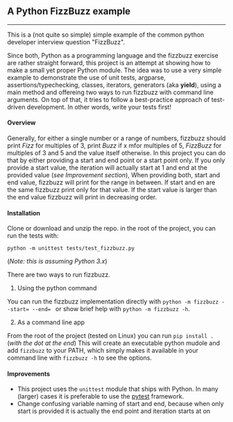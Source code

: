 ## A Python FizzBuzz example

---



This is a (not quite so simple) simple example of the common python developer interview question "FizzBuzz".

Since both, Python as a programming language and the fizzbuzz exercise are rather straight forward, this project is an
attempt at showing how to make a small yet proper Python module. The idea was to use a very simple example to demonstrate
the use of unit tests, argparse, assertions/typechecking, classes, iterators, generators (aka __yield__), using a main method and offereing two ways to run fizzbuzz with
command line arguments. On top of that, it tries to follow a best-practice approach of test-driven development. In other words, write
your tests first!

#### Overview
Generally, for either a single number or a range of numbers, fizzbuzz should print *Fizz* for multiples of 3, print *Buzz*
if x mfor multiples of 5, *FizzBuzz* for multiples of 3 and 5 and the value itself otherwise. In this project you can do that by
either providing a start and end point or a start point only. If you only provide a start value, the iteration will actually start at 1 and end
at the provided value (*see Improvement section*), When providing both, start and end value, fizzbuzz will print for the range in between.
If start and en are the same fizzbuzz print only for that value. If the start value is larger than the end value fizzbuzz will print in decreasing order.

#### Installation
Clone or download and unzip the repo. in the root of the project, you can run the tests with:

`python -m unittest tests/test_fizzbuzz.py`

(*Note: this is assuming Python 3.x*)

There are two ways to run fizzbuzz.

1. Using the python command

You can run the fizzbuzz implementation directly with `python -m fizzbuzz --start= --end= ` or show brief help with
`python -m fizzbuzz -h`.

2. As a command line app

From the root of the project (tested on Linux) you can run `pip install .` (*with the dot at the end*) This will create an executable
python mudole and add `fizzbuzz` to your PATH, which simply makes it available in your command line with `fizzbuzz -h` to see the options.



#### Improvements
 * This project uses the `unittest` module that ships with Python. In many (larger) cases it is preferable to use
the [pytest](https://docs.pytest.org/en/latest/) framework.
 * Change confusing variable naming of start and end, because when only start is provided it is actually the end point and
 iteration starts at on